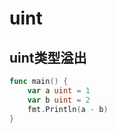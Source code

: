 # uint

## uint类型溢出

```go
func main() {
	var a uint = 1
	var b uint = 2
	fmt.Println(a - b)
}
```



